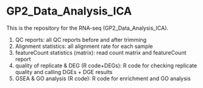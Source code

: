 # GP2_Data_Analysis_ICA
This is the repository for the RNA-seq (GP2_Data_Analysis_ICA). 

1. QC reports: all QC reports before and after trimming
2. Alignment statistics: all alignment rate for each sample
3. featureCount statistics (matrix): read count matrix and featureCount report
4. quality of replicate & DEG (R code+DEGs): R code for checking replicate quality and calling DGEs + DGE results
5. GSEA & GO analysis (R code): R code for enrichment and GO analysis
